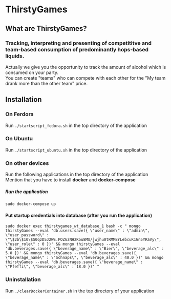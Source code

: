 # ThirstyGames

## What are ThirstyGames?

### Tracking, interpreting and presenting of competititve and team-based consumption of predominantly hops-based liquids.

Actually we give you the opportunity to track the amount of alcohol which is consumed on your party.  
You can create "teams" who can compete with each other for the "My team drank more than the other team" price.

## Installation

### On Ferdora

Run `./startscript_fedora.sh` in the top directory of the application

### On Ubuntu

Run `./startscript_ubuntu.sh` in the top directory of the application

### On other devices

Run the following applications in the top directory of the application  
Mention that you have to install **docker** and **docker-compose**

##### Run the application

`sudo docker-compose up`

#### Put startup credentials into database (after you run the application)

`sudo docker exec thirstygames_wt_database_1 bash -c "
        mongo thirstyGames --eval 'db.users.save({ \"user_name\" : \"admin\", \"user_password\" : \"\$2b\$10\$S0qzD5J2WE.POZGzNH2Kou8MU/jwjhu0tRMM8rLebcuK1Gn5YRaVy\", \"user_role\" : 0 })' &&
        mongo thirstyGames --eval 'db.beverages.save({ \"beverage_name\" : \"Bier\", \"beverage_alc\" : 5.0 })' &&
        mongo thirstyGames --eval 'db.beverages.save({ \"beverage_name\" : \"Schnaps\", \"beverage_alc\" : 40.0 })' &&
        mongo thirstyGames --eval 'db.beverages.save({ \"beverage_name\" : \"Pfeffi\", \"beverage_alc\" : 18.0 })'
        "`
        
### Uninstallation

Run `./clearDockerContainer.sh` in the top directory of your application
